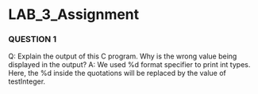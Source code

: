 # LAB_3_Assignment


### QUESTION 1

Q: Explain the output of this C program. Why is the wrong value being displayed in the output?
A: We used %d format specifier to print int types. Here, the %d inside the quotations will be replaced by the value of testInteger.
